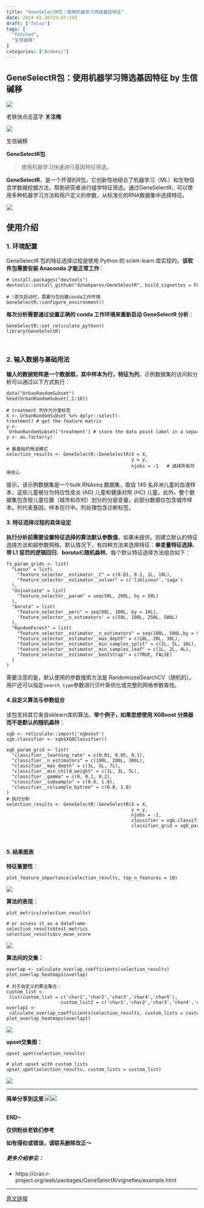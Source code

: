 ```yaml
---
title: "GeneSelectR包：使用机器学习筛选基因特征"
date: 2024-02-26T23:47:19Z
draft: ["false"]
tags: [
  "fetched",
  "生信碱移"
]
categories: ["Acdemic"]
---
```

GeneSelectR包：使用机器学习筛选基因特征 by 生信碱移
------
<div><section data-tool="markdown编辑器" data-website="https://markdown.com.cn/editor"><section powered-by="xiumi.us"><section><section powered-by="xiumi.us"><section><section><section powered-by="xiumi.us"><section><section powered-by="xiumi.us"><section><img data-ratio="1.0324675324675325" data-type="gif" data-w="154" data-imgfileid="100008423" data-src="https://mmbiz.qpic.cn/mmbiz_gif/lN9Tp5oiaqHFn9Rg6MwMU3ukMR9ROPh7bf7QWHEMwhUBUwSUKFsV8oK9noHic3jLaeJVQewHJcLq1cTXVAat35Tw/640?wx_fmt=gif&amp;wxfrom=5&amp;wx_lazy=1" src="https://mmbiz.qpic.cn/mmbiz_gif/lN9Tp5oiaqHFn9Rg6MwMU3ukMR9ROPh7bf7QWHEMwhUBUwSUKFsV8oK9noHic3jLaeJVQewHJcLq1cTXVAat35Tw/640?wx_fmt=gif&amp;wxfrom=5&amp;wx_lazy=1"></section></section></section></section></section><section><section powered-by="xiumi.us"><section><p>老铁快点击蓝字 <strong>关注俺</strong></p></section></section></section><section><section powered-by="xiumi.us"><section><section powered-by="xiumi.us"><section><img data-ratio="1.0324675324675325" data-type="gif" data-w="154" data-imgfileid="100008425" data-src="https://mmbiz.qpic.cn/mmbiz_gif/lN9Tp5oiaqHFn9Rg6MwMU3ukMR9ROPh7bf7QWHEMwhUBUwSUKFsV8oK9noHic3jLaeJVQewHJcLq1cTXVAat35Tw/640?wx_fmt=gif&amp;wxfrom=5&amp;wx_lazy=1" src="https://mmbiz.qpic.cn/mmbiz_gif/lN9Tp5oiaqHFn9Rg6MwMU3ukMR9ROPh7bf7QWHEMwhUBUwSUKFsV8oK9noHic3jLaeJVQewHJcLq1cTXVAat35Tw/640?wx_fmt=gif&amp;wxfrom=5&amp;wx_lazy=1"></section></section></section></section></section></section></section></section></section><section powered-by="xiumi.us"><section data-mpa-powered-by="yiban.io" data-darkmode-bgcolor-16095509242984="rgb(25, 25, 25)" data-darkmode-original-bgcolor-16095509242984="rgb(255, 255, 255)" data-style='white-space: normal; max-width: 100%; letter-spacing: 0.544px; text-size-adjust: auto; background-color: rgb(255, 255, 255); font-family: "Helvetica Neue", Helvetica, "Hiragino Sans GB", "Microsoft YaHei", Arial, sans-serif; box-sizing: border-box !important; overflow-wrap: break-word !important;'><section data-darkmode-bgcolor-16095509242984="rgb(25, 25, 25)" data-darkmode-original-bgcolor-16095509242984="rgb(255, 255, 255)"><section data-darkmode-bgcolor-16095509242984="rgb(25, 25, 25)" data-darkmode-original-bgcolor-16095509242984="rgb(255, 255, 255)"><section data-id="85660" data-custom="rgb(117, 117, 118)" data-color="rgb(117, 117, 118)" data-darkmode-bgcolor-16095509242984="rgb(25, 25, 25)" data-darkmode-original-bgcolor-16095509242984="rgb(255, 255, 255)"><section data-darkmode-bgcolor-16095509242984="rgb(25, 25, 25)" data-darkmode-original-bgcolor-16095509242984="rgb(255, 255, 255)"><section data-darkmode-bgcolor-16095509242984="rgb(25, 25, 25)" data-darkmode-original-bgcolor-16095509242984="rgb(255, 255, 255)"><section data-darkmode-bgcolor-16095509242984="rgb(25, 25, 25)" data-darkmode-original-bgcolor-16095509242984="rgb(255, 255, 255)"><section data-darkmode-bgcolor-16095509242984="rgb(25, 25, 25)" data-darkmode-original-bgcolor-16095509242984="rgb(255, 255, 255)"><section data-darkmode-bgcolor-16095509242984="rgb(25, 25, 25)" data-darkmode-original-bgcolor-16095509242984="rgb(255, 255, 255)"><section data-id="85660" data-custom="rgb(117, 117, 118)" data-color="rgb(117, 117, 118)" data-darkmode-bgcolor-16095509242984="rgb(25, 25, 25)" data-darkmode-original-bgcolor-16095509242984="rgb(255, 255, 255)"><section data-darkmode-bgcolor-16095509242984="rgb(25, 25, 25)" data-darkmode-original-bgcolor-16095509242984="rgb(255, 255, 255)" data-style="margin-top: 2em; padding-top: 0.5em; padding-bottom: 0.5em; max-width: 100%; border-style: solid none; text-decoration: inherit; border-top-color: rgb(204, 204, 204); border-bottom-color: rgb(204, 204, 204); border-top-width: 1px; border-bottom-width: 1px; box-sizing: border-box !important; overflow-wrap: break-word !important;"><p data-darkmode-bgcolor-16095509242984="rgb(25, 25, 25)" data-darkmode-original-bgcolor-16095509242984="rgb(255, 255, 255)"><span>生信碱移</span></p><section><strong>GeneSelectR包</strong></section></section></section></section></section></section></section></section></section></section></section></section><blockquote data-type="2" data-url="" data-author-name="" data-content-utf8-length="68" data-source-title="" data-darkmode-bgcolor-16095509242984="rgb(25, 25, 25)" data-darkmode-original-bgcolor-16095509242984="rgb(255, 255, 255)" data-darkmode-color-16095509242984="rgba(163, 163, 163, 0.498)" data-darkmode-original-color-16095509242984="rgba(0, 0, 0, 0.498)" data-style='color: rgba(0, 0, 0, 0.498); white-space: normal; max-width: 100%; letter-spacing: 0.544px; font-family: -apple-system-font, system-ui, "Helvetica Neue", "PingFang SC", "Hiragino Sans GB", "Microsoft YaHei UI", "Microsoft YaHei", Arial, sans-serif; background-color: rgb(255, 255, 255); box-sizing: border-box !important; overflow-wrap: break-word !important;'><section><span>使用机器学习快速进行基因特征筛选。</span></section></blockquote></section><p data-tool="markdown.com.cn编辑器"><strong>GeneSelectR</strong>，是一个开源的R包，它创新性地结合了机器学习（ML）和生物信息学数据挖掘方法，帮助研究者进行组学特征筛选。通过GeneSelectR，可以使用多种机器学习方法和用户定义的参数，从标准化的RNA数据集中选择特征。</p><p data-tool="markdown.com.cn编辑器"><img data-galleryid="" data-imgfileid="100008408" data-ratio="0.7518518518518519" data-s="300,640" data-type="png" data-w="1080" data-src="https://mmbiz.qpic.cn/sz_mmbiz_png/LvUIqvYKCeUWLcSwkw0jOicLtscjYib49j8KuA6hWgvbrmNOC3zUNkibEX7086jK2HSrSbBHrbL2oQFGQanTC9yEg/640?wx_fmt=png&amp;from=appmsg" src="https://mmbiz.qpic.cn/sz_mmbiz_png/LvUIqvYKCeUWLcSwkw0jOicLtscjYib49j8KuA6hWgvbrmNOC3zUNkibEX7086jK2HSrSbBHrbL2oQFGQanTC9yEg/640?wx_fmt=png&amp;from=appmsg"></p><h2 data-tool="markdown.com.cn编辑器"><span></span><span>使用介绍</span></h2><h3 data-tool="markdown.com.cn编辑器"><span></span><span>1. 环境配置</span><span></span></h3><p data-tool="markdown.com.cn编辑器"><span>GeneSelectR 包的特征选择过程是使用 Python 的 scikit-learn 库实现的。<strong>该软件包需要安装 Anaconda 才能正常工作</strong></span>：</p><pre data-tool="markdown.com.cn编辑器"><span></span><code><span># install.packages("devtools")</span><br>devtools::install_github(<span>"dzhakparov/GeneSelectR"</span>, build_vignettes = <span>FALSE</span>)<br><br><span># !首次启动时，需要为包创建conda工作环境</span><br>GeneSelectR::configure_environment() <br></code></pre><p data-tool="markdown.com.cn编辑器"><span><strong>每次分析需要通过设置正确的 conda 工作环境来重新启动 GeneSelectR 分析</strong></span>：</p><pre data-tool="markdown.com.cn编辑器"><code>GeneSelectR::set_reticulate_python()<br><span>library</span>(GeneSelectR)<br></code></pre><br data-tool="markdown.com.cn编辑器"><h3 data-tool="markdown.com.cn编辑器"><span></span><span>2. 输入数据与基础用法</span><span></span></h3><p data-tool="markdown.com.cn编辑器"><span><strong>输入的数据矩阵是一个数据框，其中样本为行，特征为列</strong>。示例数据集的<span>访问和</span>分析可以通过以下方式执行</span>：</p><pre data-tool="markdown.com.cn编辑器"><span></span><code>data(<span>"UrbanRandomSubset"</span>)<br>head(UrbanRandomSubset[,<span>1</span>:<span>10</span>])<br><br><span># treatment 列作为分类标签</span><br>X &lt;- UrbanRandomSubset %&gt;% dplyr::select(-treatment) <span># get the feature matrix</span><br>y &lt;- UrbanRandomSubset[<span>'treatment'</span>] <span># store the data point label in a separate vector</span><br>y &lt;- as.factor(y)<br><br><span># 最基础的用法模式</span><br>selection_results &lt;- GeneSelectR::GeneSelectR(X = X, <br>                                              y = y,<br>                                              njobs = -<span>1</span>   <span># 选择所有可用核心</span><br></code></pre><section><span>提示，该示例数据集是一个bulk RNAseq 数据集，取自 149 名非洲儿童的血液样本，这些儿童被分为特应性皮炎 (AD) 儿童和健康对照 (HC) 儿童。此外，整个数据集包含按儿童位置（城市和农村）划分的分层变量，此部分数据仅包含城市样本。列代表基因，样本在行中。列处理包含诊断标签</span>。</section><h4 data-tool="markdown.com.cn编辑器"><span></span><span>3. 特征选择过程的具体设定</span><span></span></h4><p data-tool="markdown.com.cn编辑器"><span><strong>执行分析前需要设置特征选择的算法默认参数值</strong>。如果未提供，则建立默认的特征选择方法和超参数网格。默认情况下，有四种方法来选择特征：<span><strong>单变量特征选择</strong></span>、<span><strong>带 L1 惩罚的逻辑回归</strong></span>、<span><strong>boruta</strong></span>和<span><strong>随机森林</strong></span>。每个默认特征选择方法组合如下</span>：</p><pre data-tool="markdown.com.cn编辑器"><span></span><code>fs_param_grids &lt;- list(<br>  <span>"Lasso"</span> = list(<br>    <span>"feature_selector__estimator__C"</span> = c(<span>0.01</span>, <span>0.1</span>, <span>1L</span>, <span>10L</span>),<br>    <span>"feature_selector__estimator__solver"</span> = c(<span>'liblinear'</span>,<span>'saga'</span>)<br>  ),<br>  <span>"Univariate"</span> = list(<br>    <span>"feature_selector__param"</span> = seq(<span>50L</span>, <span>200L</span>, by = <span>50L</span>)<br>  ),<br>  <span>"boruta"</span> = list(<br>    <span>"feature_selector__perc"</span> = seq(<span>80L</span>, <span>100L</span>, by = <span>10L</span>),<br>    <span>'feature_selector__n_estimators'</span> = c(<span>50L</span>, <span>100L</span>, <span>250L</span>, <span>500L</span>)<br>  ),<br>  <span>"RandomForest"</span> = list(<br>    <span>"feature_selector__estimator__n_estimators"</span> = seq(<span>100L</span>, <span>500L</span>,by = <span>50L</span>),<br>    <span>"feature_selector__estimator__max_depth"</span> = c(<span>10L</span>, <span>20L</span>, <span>30L</span>),<br>    <span>"feature_selector__estimator__min_samples_split"</span> = c(<span>2L</span>, <span>5L</span>, <span>10L</span>),<br>    <span>"feature_selector__estimator__min_samples_leaf"</span> = c(<span>1L</span>, <span>2L</span>, <span>4L</span>),<br>    <span>"feature_selector__estimator__bootstrap"</span> = c(<span>TRUE</span>, <span>FALSE</span>)<br>  )<br>)<br></code></pre><p data-tool="markdown.com.cn编辑器"><span>需要注意的是，默认使用的参数搜索方法是 RandomizedSearchCV（随机的）。用户还可以指定</span><code><span>search_type</span></code><span>参数进行贝叶斯优化或完整的网格参数查找</span>。</p><h4 data-tool="markdown.com.cn编辑器"><span></span><span>4.自定义算法与参数组合</span><span></span></h4><p data-tool="markdown.com.cn编辑器"><span>该包支持其它来自sklearn库的算法。<strong>举个例子，如果您想使用 XGBoost 分类器而不是默认的随机森林</strong></span>：</p><pre data-tool="markdown.com.cn编辑器"><span></span><code>xgb &lt;- reticulate::import(<span>'xgboost'</span>)<br>xgb.classifier &lt;- xgb$XGBClassifier()<br><br>xgb_param_grid &lt;- list(<br>  <span>"classifier__learning_rate"</span> = c(<span>0.01</span>, <span>0.05</span>, <span>0.1</span>),<br>  <span>"classifier__n_estimators"</span> = c(<span>100L</span>, <span>200L</span>, <span>300L</span>),<br>  <span>"classifier__max_depth"</span> = c(<span>3L</span>, <span>5L</span>, <span>7L</span>),<br>  <span>"classifier__min_child_weight"</span> = c(<span>1L</span>, <span>3L</span>, <span>5L</span>),<br>  <span>"classifier__gamma"</span> = c(<span>0</span>, <span>0.1</span>, <span>0.2</span>),<br>  <span>"classifier__subsample"</span> = c(<span>0.8</span>, <span>1.0</span>),<br>  <span>"classifier__colsample_bytree"</span> = c(<span>0.8</span>, <span>1.0</span>)<br>)<br><span># 执行分析</span><br>selection_results &lt;- GeneSelectR::GeneSelectR(X = X, <br>                                              y = y,<br>                                              njobs = -<span>1</span>,<br>                                              classifier = xgb.classifier,<br>                                              classifier_grid = xgb_param_grid)<br></code></pre><br data-tool="markdown.com.cn编辑器"><h4 data-tool="markdown.com.cn编辑器"><span></span><span>5. 结果图表</span><span></span></h4><p><span><strong>特征重要性</strong></span>：</p><pre data-tool="markdown.com.cn编辑器"><span></span><code>plot_feature_importance(selection_results, top_n_features = <span>10</span>)<br></code></pre><section><img data-imgfileid="100008409" data-ratio="0.7268518518518519" data-type="png" data-w="1080" data-src="https://mmbiz.qpic.cn/sz_mmbiz_png/LvUIqvYKCeUWLcSwkw0jOicLtscjYib49jHHZkm8YgnYzmKoDRB2B0dnsZYEibCy3XtP6DyhZaeV1fEHGPjwYFCfQ/640?wx_fmt=png&amp;from=appmsg" src="https://mmbiz.qpic.cn/sz_mmbiz_png/LvUIqvYKCeUWLcSwkw0jOicLtscjYib49jHHZkm8YgnYzmKoDRB2B0dnsZYEibCy3XtP6DyhZaeV1fEHGPjwYFCfQ/640?wx_fmt=png&amp;from=appmsg"></section><p data-tool="markdown.com.cn编辑器"><span><strong>算法的表现</strong></span>：</p><pre data-tool="markdown.com.cn编辑器"><span></span><code>plot_metrics(selection_results)<br><br><span># or access it as a dataframe </span><br>selection_results$test_metrics <br>selection_results$cv_mean_score<br></code></pre><section><img data-imgfileid="100008410" data-ratio="2.3822714681440442" data-type="png" data-w="361" data-src="https://mmbiz.qpic.cn/sz_mmbiz_png/LvUIqvYKCeUWLcSwkw0jOicLtscjYib49jK2Wibvf4DYIgQGQ8VcCydrJG6WA7wgYhjcSe1OhokSUFbt77zXWKNEw/640?wx_fmt=png&amp;from=appmsg" src="https://mmbiz.qpic.cn/sz_mmbiz_png/LvUIqvYKCeUWLcSwkw0jOicLtscjYib49jK2Wibvf4DYIgQGQ8VcCydrJG6WA7wgYhjcSe1OhokSUFbt77zXWKNEw/640?wx_fmt=png&amp;from=appmsg"></section><p data-tool="markdown.com.cn编辑器"><span><strong>算法间的交集</strong></span><strong>：</strong></p><pre data-tool="markdown.com.cn编辑器"><span></span><code>overlap &lt;- calculate_overlap_coefficients(selection_results)<br>plot_overlap_heatmaps(overlap)<br><br><span># 对于自定义的算法集合：</span><br>custom_list &lt;- list(custom_list = c(<span>'char1'</span>,<span>'char2'</span>,<span>'char3'</span>,<span>'char4'</span>,<span>'char5'</span>),<br>                    custom_list2 = c(<span>'char1'</span>,<span>'char2'</span>,<span>'char3'</span>,<span>'char4'</span>,<span>'char5'</span>))<br>overlap1 &lt;- calculate_overlap_coefficients(selection_results, custom_lists = custom_list)<br>plot_overlap_heatmaps(overlap1)<br></code></pre><section><img data-imgfileid="100008411" data-ratio="0.6377858002406739" data-type="png" data-w="831" data-src="https://mmbiz.qpic.cn/sz_mmbiz_png/LvUIqvYKCeUWLcSwkw0jOicLtscjYib49jib2ibvogGyVe4xXNybbUiaicOiasS8IuJ0jCJlIARpicy8jEibxAl5fyxA6Lw/640?wx_fmt=png&amp;from=appmsg" src="https://mmbiz.qpic.cn/sz_mmbiz_png/LvUIqvYKCeUWLcSwkw0jOicLtscjYib49jib2ibvogGyVe4xXNybbUiaicOiasS8IuJ0jCJlIARpicy8jEibxAl5fyxA6Lw/640?wx_fmt=png&amp;from=appmsg"></section><p data-tool="markdown.com.cn编辑器"><span><strong>upset交集图</strong></span><strong>：</strong></p><pre data-tool="markdown.com.cn编辑器"><span></span><code>upset_upet(selection_results)<br><br><span># plot upset with custom lists </span><br>upset_upet(selection_results, custom_lists = custom_list)<br></code></pre><p data-tool="markdown.com.cn编辑器"><img data-imgfileid="100008412" data-ratio="0.6184419713831478" data-type="png" data-w="629" data-src="https://mmbiz.qpic.cn/sz_mmbiz_png/LvUIqvYKCeUWLcSwkw0jOicLtscjYib49jnLsjn69D0E7EWfnUIULP6P4SpY65iaKxx8OQK0DvlQ1kp68aIPMf9dg/640?wx_fmt=png&amp;from=appmsg" src="https://mmbiz.qpic.cn/sz_mmbiz_png/LvUIqvYKCeUWLcSwkw0jOicLtscjYib49jnLsjn69D0E7EWfnUIULP6P4SpY65iaKxx8OQK0DvlQ1kp68aIPMf9dg/640?wx_fmt=png&amp;from=appmsg"></p><hr><p><strong><span>简单分享到这里 <img data-ratio="1" data-w="128" data-src="https://res.wx.qq.com/t/wx_fed/we-emoji/res/v1.3.10/assets/newemoji/Yellowdog.png" src="https://res.wx.qq.com/t/wx_fed/we-emoji/res/v1.3.10/assets/newemoji/Yellowdog.png"><img data-ratio="1" data-w="128" data-src="https://res.wx.qq.com/t/wx_fed/we-emoji/res/v1.3.10/assets/Expression/Expression_64@2x.png" src="https://res.wx.qq.com/t/wx_fed/we-emoji/res/v1.3.10/assets/Expression/Expression_64@2x.png"></span></strong></p><section><mp-common-profile data-id="MzkyNTIzMzYyMA==" data-pluginname="mpprofile" data-headimg="http://mmbiz.qpic.cn/mmbiz_png/LvUIqvYKCeXYZNMxRMnjiaicO2a27jDZ2FgQga8TdeQcsGRJRIn2IInkKtfcbbMXOBSViaPXpTOBulUlNzd11pzow/0?wx_fmt=png" data-nickname="生信碱移" data-alias="liudoufu307" data-signature="春来秋至，分享我的所见与所识" data-from="2" data-weuitheme="light"></mp-common-profile></section><section><br></section><section><strong><span>END~</span></strong><br></section><p><span><strong>仅供粉丝老铁们参考</strong></span></p><p><strong>如有侵权或错误，请联系删除改正～</strong></p><h5 data-tool="markdown.com.cn编辑器"><span>更多介绍参见：</span></h5><ul data-tool="markdown.com.cn编辑器"><li><p><span>https://cran.r-project.org/web/packages/GeneSelectR/vignettes/example.html</span></p></li></ul></section><p><mp-style-type data-value="3"></mp-style-type></p></div>  
<hr>
<a href="https://mp.weixin.qq.com/s/H95WdZaOohh4Zsjz-rTjvQ",target="_blank" rel="noopener noreferrer">原文链接</a>
